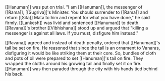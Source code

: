 [[Hanuman]] was put on trial. "I am [[Hanuman]], the messenger of [[Rama]], [[Sugriva]]'s Minister. You should surrender to [[Rama]] and return [[Sita]] Mata to him and repent for what you have done," he said firmly. [[Lankesh]] was livid and sentenced [[Hanuman]] to death. [[Ravana]]'s brother [[Vibhishana]] stood up and argued that "killing a messenger is against all laws. If you must, disfigure him instead."

[[Ravana]] agreed and instead of death penalty, ordered that [[Hanuman]]'s tail be set on fire. He reasoned that since the tail is an ornament to Vanaras, disfiguring it would be like striking them at their core. So, bundles of cloth and pots of oil were prepared to set [[Hanuman]]'s tail on fire. They wrapped the cloths around his growing tail and finally set it on fire. [[Hanuman]] was then paraded through the city with his hands tied behind his back.